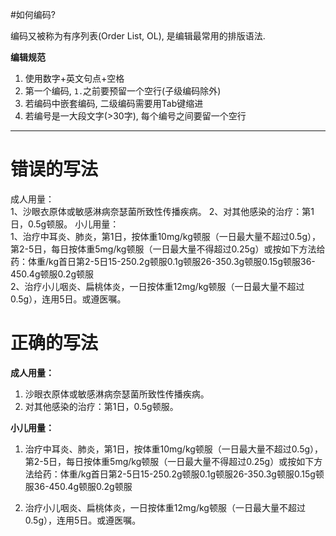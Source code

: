 #如何编码?

编码又被称为有序列表(Order List, OL), 是编辑最常用的排版语法.

**编辑规范**

1. 使用数字+英文句点+空格
2. 第一个编码, <code>1.</code>之前要预留一个空行(子级编码除外) 
3. 若编码中嵌套编码, 二级编码需要用Tab键缩进
4. 若编号是一大段文字(>30字), 每个编号之间要留一个空行

---

# 错误的写法

成人用量：  
1、沙眼衣原体或敏感淋病奈瑟菌所致性传播疾病。
2、对其他感染的治疗：第1日，0.5g顿服。
小儿用量：  
1、治疗中耳炎、肺炎，第1日，按体重10mg/kg顿服（一日最大量不超过0.5g），第2-5日，每日按体重5mg/kg顿服（一日最大量不得超过0.25g）或按如下方法给药：体重/kg首日第2-5日15-250.2g顿服0.1g顿服26-350.3g顿服0.15g顿服36-450.4g顿服0.2g顿服  
2、治疗小儿咽炎、扁桃体炎，一日按体重12mg/kg顿服（一日最大量不超过0.5g），连用5日。或遵医嘱。


# 正确的写法

**成人用量：**  

1. 沙眼衣原体或敏感淋病奈瑟菌所致性传播疾病。  
2. 对其他感染的治疗：第1日，0.5g顿服。
 
**小儿用量：**
  
1. 治疗中耳炎、肺炎，第1日，按体重10mg/kg顿服（一日最大量不超过0.5g），第2-5日，每日按体重5mg/kg顿服（一日最大量不得超过0.25g）或按如下方法给药：体重/kg首日第2-5日15-250.2g顿服0.1g顿服26-350.3g顿服0.15g顿服36-450.4g顿服0.2g顿服  

2. 治疗小儿咽炎、扁桃体炎，一日按体重12mg/kg顿服（一日最大量不超过0.5g），连用5日。或遵医嘱。
